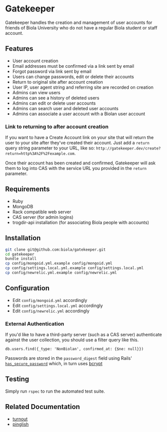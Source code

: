 Gatekeeper
==========

Gatekeeper handles the creation and management of user accounts for friends of Biola University who do not have a regular Biola student or staff account.

Features
--------

- User account creation
- Email addresses must be confirmed via a link sent by email
- Forgot password via link sent by email
- Users can change passwords, edit or delete their accounts
- Return to original site after account creation
- User IP, user agent string and referring site are recorded on creation
- Admins can view users
- Admins can see a history of deleted users
- Admins can edit or delete user accounts
- Admins can search user and deleted user accounts
- Admins can associate a user account with a Biolan user account

### Link to returning to after account creation
If you want to have a Create Account link on your site that will return the user to your site after they've created their account. Just add a `return` query string parameter to your URL, like so: `http://gatekeeper.dev/create?return=http%3A%2F%2Fexample.com`.

Once their account has been created and confirmed, Gatekeeper will ask them to log into CAS with the service URL you provided in the `return` parameter.

Requirements
------------

- Ruby
- MongoDB
- Rack compatible web server
- CAS server (for admin logins)
- trogdir-api installation (for associating Biola people with accounts)

Installation
------------
```bash
git clone git@github.com:biola/gatekeeper.git
cd gatekeeper
bundle install
cp config/mongoid.yml.example config/mongoid.yml
cp config/settings.local.yml.example config/settings.local.yml
cp config/newrelic.yml.example config/newrelic.yml
```

Configuration
-------------

- Edit `config/mongoid.yml` accordingly
- Edit `config/settings.local.yml` accordingly
- Edit `config/newrelic.yml` accordingly

### External Authentication
If you'd like to have a third-party server (such as a CAS server) authenticate against the user collection, you should use a filter query like this.

`db.users.find({_type: 'NonBiolan', confirmed_at: {$ne: null}})`

Passwords are stored in the `password_digest` field using Rails' [`has_secure_password`](http://api.rubyonrails.org/classes/ActiveModel/SecurePassword/ClassMethods.html#method-i-has_secure_password) which, in turn uses [bcrypt](https://en.wikipedia.org/wiki/Bcrypt)

Testing
-------

Simply run `rspec` to run the automated test suite.

Related Documentation
---------------------

- [turnout](https://github.com/biola/turnout)
- [pinglish](https://github.com/jbarnette/pinglish)
